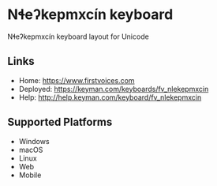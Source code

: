 Nɬeʔkepmxcín keyboard
======================

Nɬeʔkepmxcín keyboard layout for Unicode

Links
-----

 * Home:     <https://www.firstvoices.com>
 * Deployed: <https://keyman.com/keyboards/fv_nlekepmxcin>
 * Help:     <http://help.keyman.com/keyboard/fv_nlekepmxcin>
 
Supported Platforms
-------------------

 * Windows
 * macOS
 * Linux
 * Web
 * Mobile



